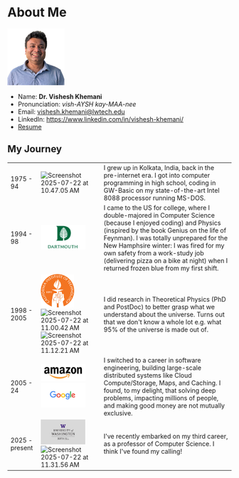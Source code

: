 # About Me

![profile](media/profile.jpg)

- Name: **Dr. Vishesh Khemani**
- Pronunciation: *vish-AYSH kay-MAA-nee*
- Email: vishesh.khemani@lwtech.edu
- LinkedIn: https://www.linkedin.com/in/vishesh-khemani/
- [Resume](./resume.md)

## My Journey

|                |                                                              |                                                              |
| -------------- | ------------------------------------------------------------ | ------------------------------------------------------------ |
| 1975 - 94      | <img src="media/Screenshot 2025-07-22 at 10.47.05 AM.png" alt="Screenshot 2025-07-22 at 10.47.05 AM" width="100"/> | I grew up in Kolkata, India, back in the pre-internet era. I got into computer programming in high school, coding in GW-Basic on my state-of-the-art Intel 8088 processor running MS-DOS. |
| 1994 - 98      | <img src="media/35f09c90ebd09599f7b9a3988d8541af47027d96.png" alt="35f09c90ebd09599f7b9a3988d8541af47027d96" width="100" /> | I came to the US for college, where I double-majored in Computer Science (because I enjoyed coding) and Physics (inspired by the book Genius on the life of Feynman). I was totally unprepared for the New Hamphsire winter: I was fired for my own safety from a work-study job (delivering pizza on a bike at night) when I returned frozen blue from my first shift. |
| 1998 - 2005    | <img src="media/fe0eff2e6e0b256fb328ff74f5d128abb2f0535b.png" alt="fe0eff2e6e0b256fb328ff74f5d128abb2f0535b" width="75" /><img src="media/Screenshot 2025-07-22 at 11.00.42 AM-3231465.png" alt="Screenshot 2025-07-22 at 11.00.42 AM" width="150" /><img src="media/Screenshot 2025-07-22 at 11.12.21 AM.png" alt="Screenshot 2025-07-22 at 11.12.21 AM" width="100" /> | I did research in Theoretical Physics (PhD and PostDoc) to better grasp what we understand about the universe. Turns out that we don't know a whole lot e.g. what 95% of the universe is made out of. |
| 2005 - 24      | <img src="media/7a7644fb4cc6d674e91d266b8b0187d8b6405a8e.png" alt="7a7644fb4cc6d674e91d266b8b0187d8b6405a8e" width="100" /><img src="media/7636ad4c1213fc1399c4c300be944d8bf1411ad1.png" alt="7636ad4c1213fc1399c4c300be944d8bf1411ad1" width="100" /> | I switched to a career in software engineering, building large-scale distributed systems like Cloud Compute/Storage, Maps, and Caching. I found, to my delight, that solving deep problems, impacting millions of people, and making good money are not mutually exclusive. |
| 2025 - present | <img src="media/stacked-signature-logo-icon.png" alt="stacked-signature-logo-icon" width="100" /><img src="media/Screenshot 2025-07-22 at 11.31.56 AM-3231551.png" alt="Screenshot 2025-07-22 at 11.31.56 AM" width="100" /> | I've recently embarked on my third career, as a professor of Computer Science. I think I've found my calling! |
